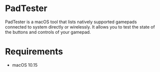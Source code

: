 # PadTester

PadTester is a macOS tool that lists natively supported gamepads connected to system directly or wirelessly.
It allows you to test the state of the buttons and controls of your gamepad.

# Requirements

- macOS 10.15
